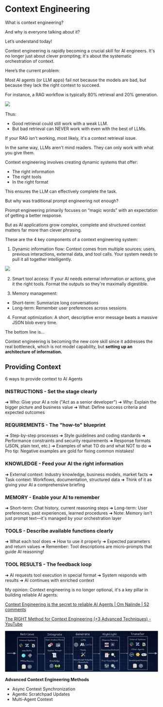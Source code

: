 # Context Engineering

What is context engineering?

And why is everyone talking about it?

Let’s understand today!

Context engineering is rapidly becoming a crucial skill for AI engineers. It's no longer just about clever prompting; it's about the systematic orchestration of context.

Here’s the current problem:

Most AI agents (or LLM apps) fail not because the models are bad, but because they lack the right context to succeed.

For instance, a RAG workflow is typically 80% retrieval and 20% generation.

![](https://ci3.googleusercontent.com/meips/ADKq_NawHeuGU9RNFgDbhABJQcRClhRiFu9RDM3zrfRui-OFXrgOH1dTuGb40USos99WXirsMzv5cQbx8Krjo2vQmkKCISDlIeLtEQXyRiJl_gyLuN_FDHY1UUpS0HBHxZpXnOskmMHMcUm2I3nGB-sCn5Iuq3kzCzePePPvR6mUrKl3NiAJbb14Fk-fxfBDVF6K2_Msj74BiAurJ1ArsYgvq6staznkcpnzVBGiXb8AGtF8Fl35QFNs1f_p3TcVEYbVBxKnF6XH9t-yl_oJXCntlLM4w-sMgJP2rhakU4iMKhg2MargLddS3MtP_CS63DoK15MYAg=s0-d-e1-ft#https://substackcdn.com/image/fetch/$s_!Hosz!,w_1456,c_limit,f_auto,q_auto:good,fl_progressive:steep/https%3A%2F%2Fsubstack-post-media.s3.amazonaws.com%2Fpublic%2Fimages%2Fd3b905e0-5aca-4b6e-beb0-1ebc798800f0_942x393.gif)

Thus:

- Good retrieval could still work with a weak LLM.
- But bad retrieval can NEVER work with even with the best of LLMs.

If your RAG isn't working, most likely, it's a context retrieval issue.

In the same way, LLMs aren't mind readers. They can only work with what you give them.

Context engineering involves creating dynamic systems that offer:

- The right information
- The right tools
- In the right format

This ensures the LLM can effectively complete the task.

But why was traditional prompt engineering not enough?

Prompt engineering primarily focuses on “magic words” with an expectation of getting a better response.

But as AI applications grow complex, complete and structured context matters far more than clever phrasing.

These are the 4 key components of a context engineering system:

1) Dynamic information flow: Context comes from multiple sources: users, previous interactions, external data, and tool calls. Your system needs to pull it all together intelligently.

![](https://ci3.googleusercontent.com/meips/ADKq_NYBnd0b8hGDzUxQwpd9F2XF-NJ9U29VB7qaAJx9Zx4eVNJUCSp6_pwV8yLGCW7Wu11NHMiraXrW91vWUiAjU9EKoQAlgCjQPLhAmvEWH15_d8aSq2tFfsaInEiEHVZ5Gu0Vw8ezO0kqyUkStNuQO9wX8V6rejn1UeM7WBZggW3gX4XZh5JP3QfKj4cTLcmjZNRD3PA9SM91bGqqaoBLR0sBotAVCdd_B8zbWc0W_MzbQSzTy60oJ_blfYx9P8f4Ztrn0AMOAbB_UiIKjGPOYZTinjSzoFMA_UpIRGaNLBRfxmFcZ908ip0E9hp__vYlMPW79A=s0-d-e1-ft#https://substackcdn.com/image/fetch/$s_!t6Dc!,w_1456,c_limit,f_auto,q_auto:good,fl_progressive:steep/https%3A%2F%2Fsubstack-post-media.s3.amazonaws.com%2Fpublic%2Fimages%2F282b5f76-6c6c-4f64-a713-c1b903419b7a_898x440.gif)

2) Smart tool access: If your AI needs external information or actions, give it the right tools. Format the outputs so they're maximally digestible.

3) Memory management:

- Short-term: Summarize long conversations
- Long-term: Remember user preferences across sessions

4) Format optimization: A short, descriptive error message beats a massive JSON blob every time.

The bottom line is…

Context engineering is becoming the new core skill since it addresses the real bottleneck, which is not model capability, but **setting up an architecture of information.**

## Providing Context

6 ways to provide context to AI Agents

### INSTRUCTIONS - Set the stage clearly

➜ Who: Give your AI a role ("Act as a senior developer")
➜ Why: Explain the bigger picture and business value
➜ What: Define success criteria and expected outcomes

### REQUIREMENTS - The "how-to" blueprint

➜ Step-by-step processes
➜ Style guidelines and coding standards
➜ Performance constraints and security requirements
➜ Response formats (JSON, plain text, etc.)
➜ Examples of what TO do and what NOT to do
➜ Pro tip: Negative examples are gold for fixing common mistakes!

### KNOWLEDGE - Feed your AI the right information

➜ External context: Industry knowledge, business models, market facts
➜ Task context: Workflows, documentation, structured data
➜ Think of it as giving your AI a comprehensive briefing

### MEMORY - Enable your AI to remember

➜ Short-term: Chat history, current reasoning steps
➜ Long-term: User preferences, past experiences, learned procedures
➜ Note: Memory isn't just prompt text—it's managed by your orchestration layer

### TOOLS - Describe available functions clearly

➜ What each tool does
➜ How to use it properly
➜ Expected parameters and return values
➜ Remember: Tool descriptions are micro-prompts that guide AI reasoning!

### TOOL RESULTS - The feedback loop

➜ AI requests tool execution in special format
➜ System responds with results
➜ AI continues with enriched context

My opinion: Context engineering is no longer optional, it's a key pillar in building reliable AI agents.

[Context Engineering is the secret to reliable AI Agents \| Om Nalinde \| 52 comments](https://www.linkedin.com/posts/that-aum_context-engineering-is-the-secret-to-reliable-activity-7357259604847656960-Sxvc/)

[The RIGHT Method for Context Engineering (+3 Advanced Techniques) - YouTube](https://www.youtube.com/watch?v=BkfLE6gMmM4&ab_channel=ArsenyShatokhin)

![context-engineering](../../media/Screenshot%202025-09-13%20at%204.17.21%20PM.jpg)

**Advanced Context Engineering Methods**

- ﻿﻿Async Context Synchronization
- ﻿﻿Agentic Scratchpad Updates
- ﻿﻿Multi-Agent Context
